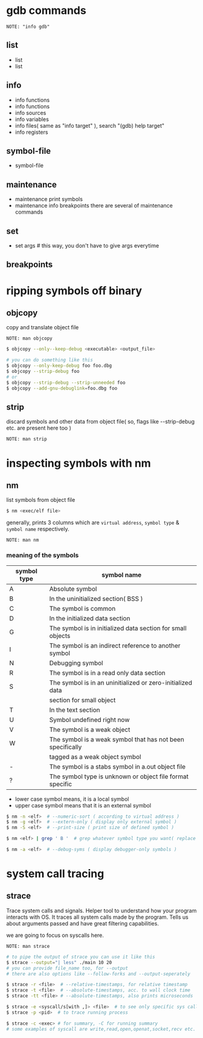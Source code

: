 # gdb commands

`NOTE: "info gdb"`

## list
* list
* list <line num>

## info
* info functions
* info functions <func name>
* info sources
* info variables
* info files( same as "info target" ), search "(gdb) help target"
* info registers

## symbol-file
* symbol-file <debug symbols file name>

## maintenance
* maintenance print symbols <file>
* maintenance info breakpoints
there are several of maintenance commands

## set
* set args <arguments>  # this way, you don't have to give args everytime

## breakpoints



# ripping symbols off binary

## objcopy

copy and translate object file

`NOTE: man objcopy`

```sh
$ objcopy --only--keep-debug <executable> <output_file>

# you can do something like this
$ objcopy --only-keep-debug foo foo.dbg
$ objcopy --strip-debug foo
# or
$ objcopy --strip-debug --strip-unneeded foo
$ objcopy --add-gnu-debuglink=foo.dbg foo
```

## strip

discard symbols and other data from object file( so, flags like --strip-debug
etc. are present here too )

`NOTE: man strip`

# inspecting symbols with nm

## nm

list symbols from object file

```sh
$ nm <exec/elf file>
```

generally, prints 3 columns which are `virtual address`, `symbol type` &
`symbol name` respectively.

`NOTE: man nm`

### meaning of the symbols

| symbol type | symbol name                                                 |
|-------------|-------------------------------------------------------------|
| A           | Absolute symbol                                             |
| B           | In the uninitialized section( BSS )                         |
| C           | The symbol is common                                        |
| D           | In the initialized data section                             |
| G           | The symbol is in initialized data section for small objects |
| I           | The symbol is an indirect reference to another symbol       |
| N           | Debugging symbol                                            |
| R           | The symbol is in a read only data section                   |
| S           | The symbol is in an uninitialized or zero-initialized data  |
|             | section for small object                                    |
| T           | In the text section                                         |
| U           | Symbol undefined right now                                  |
| V           | The symbol is a weak object                                 |
| W           | The symbol is a weak symbol that has not been specifically  |
|             | tagged as a weak object symbol                              |
| -           | The symbol is a stabs symbol in a.out object file           |
| ?           | The symbol type is unknown or object file format specific   |

* lower case symbol means, it is a local symbol
* upper case symbol means that it is an external symbol

```sh
$ nm -n <elf>  # --numeric-sort ( according to virtual address )
$ nm -g <elf>  # --extern-only ( display only external symbol )
$ nm -S <elf>  # --print-size ( print size of defined symbol )

$ nm <elf> | grep ' B '  # grep whatever symbol type you want( replace 'B' )

$ nm -a <elf>  # --debug-syms ( display debugger-only symbols )
```

# system call tracing

## strace

Trace system calls and signals. Helper tool to understand how your program
interacts with OS. It traces all system calls made by the program. Tells us
about arguments passed and have great filtering capabilities.

we are going to focus on syscalls here.

`NOTE: man strace`

```sh
# to pipe the output of strace you can use it like this
$ strace --output="| less" ./main 10 20
# you can provide file_name too, for --output
# there are also options like --follow-forks and --output-seperately

$ strace -r <file>  # --relative-timestamps, for relative timestamp
$ strace -t <file>  # --absolute-timestamps, acc. to wall clock time
$ strace -tt <file> # --absolute-timestamps, also prints microseconds

$ strace -e <syscall/s[with ,]> <file>  # to see only specific sys call
$ strace -p <pid>  # to trace running process

$ strace -c <exec> # for summary, -C for running summary
# some examples of syscall are write,read,open,openat,socket,recv etc.
```
